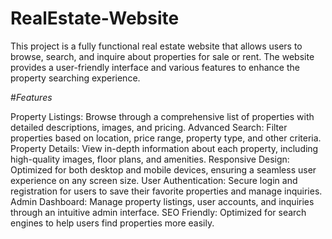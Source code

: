 # RealEstate-Website
This project is a fully functional real estate website that allows users to browse, search, and inquire about properties for sale or rent. The website provides a user-friendly interface and various features to enhance the property searching experience.

#*Features*

Property Listings: Browse through a comprehensive list of properties with detailed descriptions, images, and pricing.
Advanced Search: Filter properties based on location, price range, property type, and other criteria.
Property Details: View in-depth information about each property, including high-quality images, floor plans, and amenities.
Responsive Design: Optimized for both desktop and mobile devices, ensuring a seamless user experience on any screen size.
User Authentication: Secure login and registration for users to save their favorite properties and manage inquiries.
Admin Dashboard: Manage property listings, user accounts, and inquiries through an intuitive admin interface.
SEO Friendly: Optimized for search engines to help users find properties more easily.
